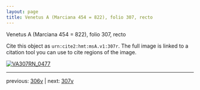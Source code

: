```yaml
---
layout: page
title: Venetus A (Marciana 454 = 822), folio 307, recto
---
```


Venetus A (Marciana 454 = 822), folio 307, recto

Cite this object as `urn:cite2:hmt:msA.v1:307r`.  The full image is linked to a citation tool you can use to cite regions of the image.

[![VA307RN_0477](http://www.homermultitext.org/iipsrv?IIIF=/project/homer/pyramidal/deepzoom/hmt/vaimg/2017a/VA307RN_0477.tif/full/800,/0/default.jpg)](http://www.homermultitext.org/ict2/?urn=urn:cite2:hmt:vaimg.2017a:VA307RN_0477) 

---

previous:  [306v](../306v/) | next: [307v](../307v/)